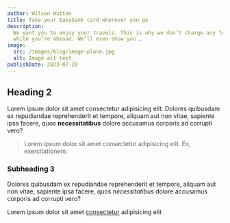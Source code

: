 ```yaml
---
author: Wilson Hutton
title: Take your Easybank card wherever you go
description:
  We want you to enjoy your travels. This is why we don’t charge any fees on purchases
  while you’re abroad. We’ll even show you …
image:
  src: /images/blog/image-plane.jpg
  alt: Image alt text
publishDate: 2023-07-20
---
```


## Heading 2

Lorem ipsum dolor sit amet consectetur adipisicing elit. Dolores quibusdam ex repudiandae reprehenderit et tempore, aliquam aut non vitae, sapiente ipsa facere, quos **necessitatibus** dolore accusamus corporis ad corrupti vero?

> Lorem ipsum dolor sit amet consectetur adipisicing elit. Ex, exercitationem.

### Subheading 3

Dolores quibusdam ex repudiandae reprehenderit et tempore, aliquam aut non vitae, sapiente ipsa facere, quos _necessitatibus_ dolore accusamus corporis ad corrupti vero?

Lorem ipsum dolor sit amet [consectetur](https://example.com) adipisicing elit
